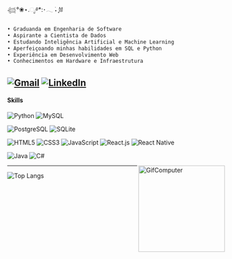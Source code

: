 𓆉°❀⋆.ೃ࿔*:･𓂃 ࣪˖ ִֶָ𐀔 

````bash
• Graduanda em Engenharia de Software
• Aspirante a Cientista de Dados
• Estudando Inteligência Artificial e Machine Learning
• Aperfeiçoando minhas habilidades em SQL e Python
• Experiência em Desenvolvimento Web
• Conhecimentos em Hardware e Infraestrutura
````


[![Gmail](https://img.shields.io/badge/Gmail-black.svg?logo=Gmail&logoColor=white)](mailto:leilah.deoliveira@gmail.com) 
[![LinkedIn](https://img.shields.io/badge/LinkedIn-black.svg?logo=linkedin&logoColor=white)](https://www.linkedin.com/in/leila-hortencio/)
---

<h4>Skills</h4>

![Python](https://img.shields.io/badge/python-0A192F.svg?style=for-the-badge&logo=python&logoColor=white)
![MySQL](https://img.shields.io/badge/mysql-0A192F.svg?style=for-the-badge&logo=mysql&logoColor=white)

![PostgreSQL](https://img.shields.io/badge/postgresql-0A192F.svg?style=for-the-badge&logo=postgresql&logoColor=white) 
![SQLite](https://img.shields.io/badge/sqlite-0A192F.svg?style=for-the-badge&logo=sqlite&logoColor=white) 

![HTML5](https://img.shields.io/badge/html5-0A192F.svg?style=for-the-badge&logo=html5&logoColor=white) 
![CSS3](https://img.shields.io/badge/css3-0A192F.svg?style=for-the-badge&logo=css&logoColor=white) 
![JavaScript](https://img.shields.io/badge/javascript-0A192F.svg?style=for-the-badge&logo=javascript&logoColor=white) 
![React.js](https://img.shields.io/badge/react-0A192F.svg?style=for-the-badge&logo=react&logoColor=white) 
![React Native](https://img.shields.io/badge/react_native-0A192F.svg?style=for-the-badge&logo=react&logoColor=white) 

![Java](https://img.shields.io/badge/java-0A192F.svg?style=for-the-badge&logo=openjdk&logoColor=white) 
![C#](https://img.shields.io/badge/c%23-0A192F.svg?style=for-the-badge&logo=csharp&logoColor=white) 



<img align="right" height="200px" src="https://i.pinimg.com/originals/39/b2/89/39b289eca8b58a99b29423a4078504fe.gif" alt="GifComputer">

---

![Top Langs](https://github-readme-stats.vercel.app/api/top-langs/?username=itsleila&theme=tokyonight&hide_border=true&layout=compact&bg_color=00000000)



